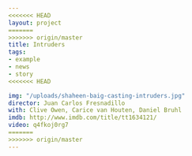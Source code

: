 ```yaml
---
<<<<<<< HEAD
layout: project
=======
>>>>>>> origin/master
title: Intruders
tags:
- example
- news
- story
<<<<<<< HEAD

img: "/uploads/shaheen-baig-casting-intruders.jpg"
director: Juan Carlos Fresnadillo
with: Clive Owen, Carice van Houten, Daniel Bruhl
imdb: http://www.imdb.com/title/tt1634121/
video: q4fkoj0rg7
=======
>>>>>>> origin/master
---
```



